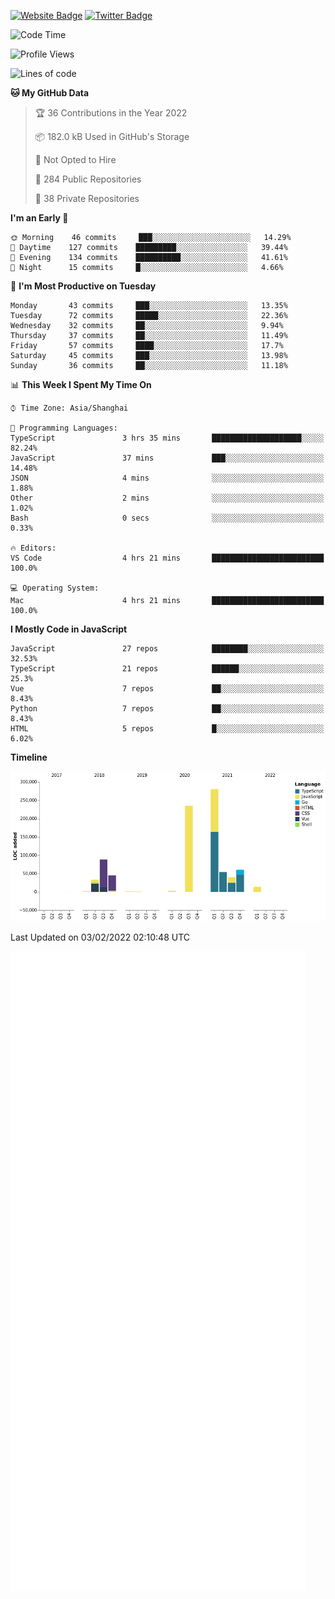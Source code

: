 [![Website Badge](https://img.shields.io/badge/-caos.me-444444?style=flat&logo=Google-Chrome&logoColor=f2f2f2&link=https://caos.me)](https://caos.me)
[![Twitter Badge](https://img.shields.io/badge/-@caosbad-1da1f2?style=flat&labelColor=1ca0f1&logo=twitter&logoColor=white&link=https://twitter.com/caosbad)](https://twitter.com/caosbad)



<!--START_SECTION:waka-->
![Code Time](http://img.shields.io/badge/Code%20Time-106%20hrs%2050%20mins-blue)

![Profile Views](http://img.shields.io/badge/Profile%20Views-1-blue)

![Lines of code](https://img.shields.io/badge/From%20Hello%20World%20I%27ve%20Written-856%20Thousand%20lines%20of%20code-blue)

**🐱 My GitHub Data** 

> 🏆 36 Contributions in the Year 2022
 > 
> 📦 182.0 kB Used in GitHub's Storage 
 > 
> 🚫 Not Opted to Hire
 > 
> 📜 284 Public Repositories 
 > 
> 🔑 38 Private Repositories  
 > 
**I'm an Early 🐤** 

```text
🌞 Morning    46 commits     ███░░░░░░░░░░░░░░░░░░░░░░   14.29% 
🌆 Daytime    127 commits    █████████░░░░░░░░░░░░░░░░   39.44% 
🌃 Evening    134 commits    ██████████░░░░░░░░░░░░░░░   41.61% 
🌙 Night      15 commits     █░░░░░░░░░░░░░░░░░░░░░░░░   4.66%

```
📅 **I'm Most Productive on Tuesday** 

```text
Monday       43 commits     ███░░░░░░░░░░░░░░░░░░░░░░   13.35% 
Tuesday      72 commits     █████░░░░░░░░░░░░░░░░░░░░   22.36% 
Wednesday    32 commits     ██░░░░░░░░░░░░░░░░░░░░░░░   9.94% 
Thursday     37 commits     ██░░░░░░░░░░░░░░░░░░░░░░░   11.49% 
Friday       57 commits     ████░░░░░░░░░░░░░░░░░░░░░   17.7% 
Saturday     45 commits     ███░░░░░░░░░░░░░░░░░░░░░░   13.98% 
Sunday       36 commits     ██░░░░░░░░░░░░░░░░░░░░░░░   11.18%

```


📊 **This Week I Spent My Time On** 

```text
⌚︎ Time Zone: Asia/Shanghai

💬 Programming Languages: 
TypeScript               3 hrs 35 mins       ████████████████████░░░░░   82.24% 
JavaScript               37 mins             ███░░░░░░░░░░░░░░░░░░░░░░   14.48% 
JSON                     4 mins              ░░░░░░░░░░░░░░░░░░░░░░░░░   1.88% 
Other                    2 mins              ░░░░░░░░░░░░░░░░░░░░░░░░░   1.02% 
Bash                     0 secs              ░░░░░░░░░░░░░░░░░░░░░░░░░   0.33%

🔥 Editors: 
VS Code                  4 hrs 21 mins       █████████████████████████   100.0%

💻 Operating System: 
Mac                      4 hrs 21 mins       █████████████████████████   100.0%

```

**I Mostly Code in JavaScript** 

```text
JavaScript               27 repos            ████████░░░░░░░░░░░░░░░░░   32.53% 
TypeScript               21 repos            ██████░░░░░░░░░░░░░░░░░░░   25.3% 
Vue                      7 repos             ██░░░░░░░░░░░░░░░░░░░░░░░   8.43% 
Python                   7 repos             ██░░░░░░░░░░░░░░░░░░░░░░░   8.43% 
HTML                     5 repos             █░░░░░░░░░░░░░░░░░░░░░░░░   6.02%

```


**Timeline**

![Chart not found](https://raw.githubusercontent.com/caosbad/caosbad/master/charts/bar_graph.png) 


 Last Updated on 03/02/2022 02:10:48 UTC
<!--END_SECTION:waka-->


![Metrics](https://github.com/caosbad/CaosBad/blob/master/github-metrics.svg)
